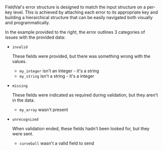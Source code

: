FieldVal's error structure is designed to match the input structure on a per-key level. This is achieved by attaching each error to its appropriate key and building a hierarchical structure that can be easily navigated both visually and programmatically.

In the example provided to the right, the error outlines 3 categories of issues with the provided data:

* ```invalid```
	
	These fields were provided, but there was something wrong with the values.
	
	* ```my_integer``` isn't an integer - it's a string
	* ```my_string``` isn't a string - it's a integer

* ```missing```
	
	These fields were indicated as required during validation, but they aren't in the data.

	* ```my_array``` wasn't present

* ```unrecognized```
	
	When validation ended, these fields hadn't been looked for, but they were sent.

	* ```curveball``` wasn't a valid field to send